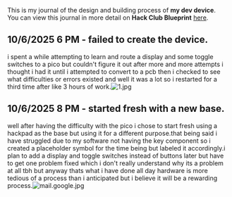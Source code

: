 <!--
  ===================    !!READ THIS NOTICE!!   ====================
  DO NOT edit this file manually. Your changes WILL BE OVERWRITTEN!
  This journal is auto generated and updated by Hack Club Blueprint.
  To edit this file, please edit your journal entries on Blueprint.
  ==================================================================
-->

This is my journal of the design and building process of **my dev device**.  
You can view this journal in more detail on **Hack Club Blueprint** [here](https://blueprint.hackclub.com/projects/250).


## 10/6/2025 6 PM - failed to create the device.  

i spent a while attempting to learn and route a display and some toggle switches to a pico but couldn't figure it out after more and more attempts i thought i had it until i attempted
 to convert to a pcb then i checked to see what difficulties or errors existed and well it was a lot so i restarted for a third time after like 3 hours of work.![1.jpg](https://blueprint.hackclub.com/user-attachments/blobs/redirect/eyJfcmFpbHMiOnsiZGF0YSI6Nzk0LCJwdXIiOiJibG9iX2lkIn19--24ce5875d4ca0bdb515ff5ebd98634814afc90db/1.jpg)  

## 10/6/2025 8 PM - started fresh with a new base.  

well after having the difficulty with the pico i chose to start fresh using a hackpad as the base but using it for a different purpose.that being said i have struggled due to my software not having the key component so i created a placeholder symbol for the time being but labeled it accordingly.i plan to add a display and toggle switches instead of buttons later but have to get one problem fixed which i don't really understand why its a problem at all tbh but anyway thats what i have done all day hardware is more tedious of a process than i anticipated but i believe it will be a rewarding process.![mail.google.jpg](https://blueprint.hackclub.com/user-attachments/blobs/redirect/eyJfcmFpbHMiOnsiZGF0YSI6ODA3LCJwdXIiOiJibG9iX2lkIn19--3a50bbc69d3e15d4e4590cbbd361dc01f4f40bf8/mail.google.jpg)
  

